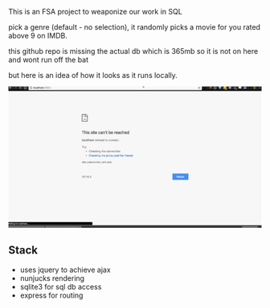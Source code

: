 This is an FSA project to weaponize our work in SQL

pick a genre (default - no selection), it randomly picks a movie for you rated above 9 on IMDB.

this github repo is missing the actual db which is 365mb so it is not on here and wont run off the bat

but here is an idea of how it looks as it runs locally.

![gif of demo](imdbroulette.gif)

Stack
---
- uses jquery to achieve ajax
- nunjucks rendering
- sqlite3 for sql db access
- express for routing